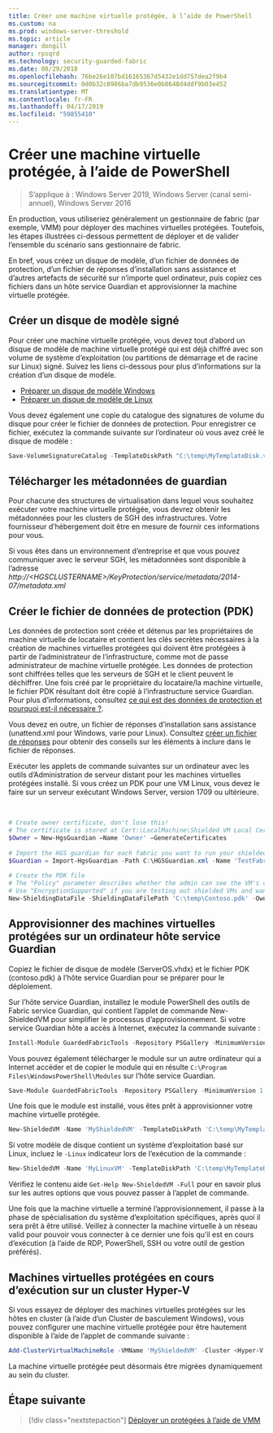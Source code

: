 ```yaml
---
title: Créer une machine virtuelle protégée, à l’aide de PowerShell
ms.custom: na
ms.prod: windows-server-threshold
ms.topic: article
manager: dongill
author: rpsqrd
ms.technology: security-guarded-fabric
ms.date: 08/29/2018
ms.openlocfilehash: 76be26e107bd16165367d5432e1dd757dea2f9b4
ms.sourcegitcommit: 0d0b32c8986ba7db9536e0b8648d4ddf9b03e452
ms.translationtype: MT
ms.contentlocale: fr-FR
ms.lasthandoff: 04/17/2019
ms.locfileid: "59855410"
---
```

# <a name="create-a-shielded-vm-using-powershell"></a>Créer une machine virtuelle protégée, à l’aide de PowerShell

>S’applique à : Windows Server 2019, Windows Server (canal semi-annuel), Windows Server 2016

En production, vous utiliseriez généralement un gestionnaire de fabric (par exemple, VMM) pour déployer des machines virtuelles protégées. Toutefois, les étapes illustrées ci-dessous permettent de déployer et de valider l’ensemble du scénario sans gestionnaire de fabric.

En bref, vous créez un disque de modèle, d’un fichier de données de protection, d’un fichier de réponses d’installation sans assistance et d’autres artefacts de sécurité sur n’importe quel ordinateur, puis copiez ces fichiers dans un hôte service Guardian et approvisionner la machine virtuelle protégée.

## <a name="create-a-signed-template-disk"></a>Créer un disque de modèle signé

Pour créer une machine virtuelle protégée, vous devez tout d’abord un disque de modèle de machine virtuelle protégé qui est déjà chiffré avec son volume de système d’exploitation (ou partitions de démarrage et de racine sur Linux) signé.
Suivez les liens ci-dessous pour plus d’informations sur la création d’un disque de modèle.

- [Préparer un disque de modèle Windows](guarded-fabric-create-a-shielded-vm-template.md)
- [Préparer un disque de modèle de Linux](guarded-fabric-create-a-linux-shielded-vm-template.md)

Vous devez également une copie du catalogue des signatures de volume du disque pour créer le fichier de données de protection.
Pour enregistrer ce fichier, exécutez la commande suivante sur l’ordinateur où vous avez créé le disque de modèle :

```powershell
Save-VolumeSignatureCatalog -TemplateDiskPath "C:\temp\MyTemplateDisk.vhdx" -VolumeSignatureCatalogPath "C:\temp\MyTemplateDiskCatalog.vsc"
```

## <a name="download-guardian-metadata"></a>Télécharger les métadonnées de guardian

Pour chacune des structures de virtualisation dans lequel vous souhaitez exécuter votre machine virtuelle protégée, vous devrez obtenir les métadonnées pour les clusters de SGH des infrastructures.
Votre fournisseur d’hébergement doit être en mesure de fournir ces informations pour vous.

Si vous êtes dans un environnement d’entreprise et que vous pouvez communiquer avec le serveur SGH, les métadonnées sont disponible à l’adresse *http://\<HGSCLUSTERNAME\>/KeyProtection/service/metadata/2014-07/metadata.xml*

## <a name="create-shielding-data-pdk-file"></a>Créer le fichier de données de protection (PDK)

Les données de protection sont créée et détenus par les propriétaires de machine virtuelle de locataire et contient les clés secrètes nécessaires à la création de machines virtuelles protégées qui doivent être protégées à partir de l’administrateur de l’infrastructure, comme mot de passe administrateur de machine virtuelle protégée.
Les données de protection sont chiffrées telles que les serveurs de SGH et le client peuvent le déchiffrer.
Une fois créé par le propriétaire du locataire/la machine virtuelle, le fichier PDK résultant doit être copié à l’infrastructure service Guardian.
Pour plus d’informations, consultez [ce qui est des données de protection et pourquoi est-il nécessaire ?](guarded-fabric-and-shielded-vms.md#what-is-shielding-data-and-why-is-it-necessary).

Vous devez en outre, un fichier de réponses d’installation sans assistance (unattend.xml pour Windows, varie pour Linux). Consultez [créer un fichier de réponses](guarded-fabric-tenant-creates-shielding-data.md#create-an-answer-file) pour obtenir des conseils sur les éléments à inclure dans le fichier de réponses.

Exécuter les applets de commande suivantes sur un ordinateur avec les outils d’Administration de serveur distant pour les machines virtuelles protégées installé.
Si vous créez un PDK pour une VM Linux, vous devez le faire sur un serveur exécutant Windows Server, version 1709 ou ultérieure.

 
```powershell
# Create owner certificate, don't lose this!
# The certificate is stored at Cert:\LocalMachine\Shielded VM Local Certificates
$Owner = New-HgsGuardian –Name 'Owner' –GenerateCertificates
 
# Import the HGS guardian for each fabric you want to run your shielded VM
$Guardian = Import-HgsGuardian -Path C:\HGSGuardian.xml -Name 'TestFabric'
 
# Create the PDK file
# The "Policy" parameter describes whether the admin can see the VM's console or not
# Use "EncryptionSupported" if you are testing out shielded VMs and want to debug any issues during the specialization process
New-ShieldingDataFile -ShieldingDataFilePath 'C:\temp\Contoso.pdk' -Owner $Owner –Guardian $guardian –VolumeIDQualifier (New-VolumeIDQualifier -VolumeSignatureCatalogFilePath 'C:\temp\MyTemplateDiskCatalog.vsc' -VersionRule Equals) -WindowsUnattendFile 'C:\unattend.xml' -Policy Shielded
```
    
## <a name="provision-shielded-vm-on-a-guarded-host"></a>Approvisionner des machines virtuelles protégées sur un ordinateur hôte service Guardian
Copiez le fichier de disque de modèle (ServerOS.vhdx) et le fichier PDK (contoso.pdk) à l’hôte service Guardian pour se préparer pour le déploiement.

Sur l’hôte service Guardian, installez le module PowerShell des outils de Fabric service Guardian, qui contient l’applet de commande New-ShieldedVM pour simplifier le processus d’approvisionnement. Si votre service Guardian hôte a accès à Internet, exécutez la commande suivante :

```powershell
Install-Module GuardedFabricTools -Repository PSGallery -MinimumVersion 1.0.0
```

Vous pouvez également télécharger le module sur un autre ordinateur qui a Internet accéder et de copier le module qui en résulte `C:\Program Files\WindowsPowerShell\Modules` sur l’hôte service Guardian.

```powershell
Save-Module GuardedFabricTools -Repository PSGallery -MinimumVersion 1.0.0 -Path C:\temp\
```

Une fois que le module est installé, vous êtes prêt à approvisionner votre machine virtuelle protégée.

```powershell
New-ShieldedVM -Name 'MyShieldedVM' -TemplateDiskPath 'C:\temp\MyTemplateDisk.vhdx' -ShieldingDataFilePath 'C:\temp\Contoso.pdk' -Wait
```

Si votre modèle de disque contient un système d’exploitation basé sur Linux, incluez le `-Linux` indicateur lors de l’exécution de la commande :

```powershell
New-ShieldedVM -Name 'MyLinuxVM' -TemplateDiskPath 'C:\temp\MyTemplateDisk.vhdx' -ShieldingDataFilePath 'C:\temp\Contoso.pdk' -Wait -Linux
```

Vérifiez le contenu aide `Get-Help New-ShieldedVM -Full` pour en savoir plus sur les autres options que vous pouvez passer à l’applet de commande.

Une fois que la machine virtuelle a terminé l’approvisionnement, il passe à la phase de spécialisation du système d’exploitation spécifiques, après quoi il sera prêt à être utilisé.
Veillez à connecter la machine virtuelle à un réseau valid pour pouvoir vous connecter à ce dernier une fois qu’il est en cours d’exécution (à l’aide de RDP, PowerShell, SSH ou votre outil de gestion préférés).

## <a name="running-shielded-vms-on-a-hyper-v-cluster"></a>Machines virtuelles protégées en cours d’exécution sur un cluster Hyper-V

Si vous essayez de déployer des machines virtuelles protégées sur les hôtes en cluster (à l’aide d’un Cluster de basculement Windows), vous pouvez configurer une machine virtuelle protégée pour être hautement disponible à l’aide de l’applet de commande suivante :

```powershell
Add-ClusterVirtualMachineRole -VMName 'MyShieldedVM' -Cluster <Hyper-V cluster name>
```

La machine virtuelle protégée peut désormais être migrées dynamiquement au sein du cluster.

## <a name="next-step"></a>Étape suivante

>[!div class="nextstepaction"]
[Déployer un protégées à l’aide de VMM](guarded-fabric-tenant-deploys-shielded-vm-using-vmm.md)